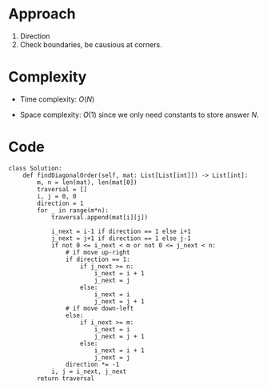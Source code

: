 # Approach
1. Direction
2. Check boundaries, be causious at corners.

# Complexity
- Time complexity:
    $O(N)$

- Space complexity:
    $O(1)$ since we only need constants to store answer $N$.

# Code
```python3 []
class Solution:
    def findDiagonalOrder(self, mat: List[List[int]]) -> List[int]:
        m, n = len(mat), len(mat[0])
        traversal = []
        i, j = 0, 0
        direction = 1
        for _ in range(m*n):
            traversal.append(mat[i][j])

            i_next = i-1 if direction == 1 else i+1
            j_next = j+1 if direction == 1 else j-1
            if not 0 <= i_next < m or not 0 <= j_next < n:
                # if move up-right
                if direction == 1:
                    if j_next >= n:
                        i_next = i + 1
                        j_next = j
                    else:
                        i_next = i
                        j_next = j + 1
                # if move down-left
                else:
                    if i_next >= m:
                        i_next = i
                        j_next = j + 1
                    else:
                        i_next = i + 1
                        j_next = j
                direction *= -1
            i, j = i_next, j_next
        return traversal
```